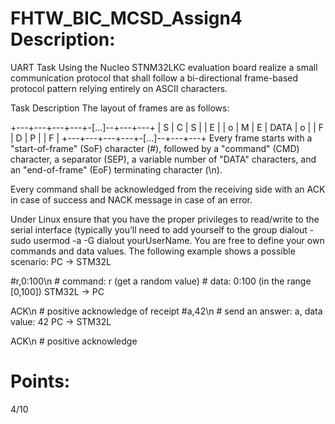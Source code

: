 # FHTW_BIC_MCSD_Assign4 Description:

UART Task
Using the Nucleo STNM32LKC evaluation board realize a small communication protocol that shall follow a bi-directional frame-based protocol pattern relying entirely on ASCII characters.

Task Description
The layout of frames are as follows:

   +---+---+---+---+-[...]--+---+---+
   | S | C | S |                | E |
   | o | M | E |     DATA       | o |
   | F | D | P |                | F |
   +---+---+---+---+-[...]--+---+---+
Every frame starts with a "start-of-frame" (SoF) character (#), followed by a "command" (CMD) character, a separator (SEP), a variable number of "DATA" characters, and an "end-of-frame" (EoF) terminating character (\n).

Every command shall be acknowledged from the receiving side with an ACK in case of success and NACK message in case of an error.

Under Linux ensure that you have the proper privileges to read/write to the serial interface (typically you’ll need to add yourself to the group dialout - sudo usermod -a -G dialout yourUserName.
You are free to define your own commands and data values. The following example shows a possible scenario:
PC → STM32L

#r,0:100\n             # command: r (get a random value)
                       # data: 0:100 (in the range [0,100])
STM32L → PC

ACK\n                  # positive acknowledge of receipt
#a,42\n                # send an answer: a, data value: 42
PC → STM32L

ACK\n                  # positive acknowledge

# Points:

4/10
